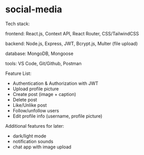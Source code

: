 # social-media

Tech stack:

frontend: React.js, Context API, React Router, CSS/TailwindCSS

backend: Node.js, Express, JWT, Bcrypt.js, Multer (file upload)

database: MongoDB, Mongoose

tools: VS Code, Git/Github, Postman

Feature List:

- Authentication & Authorization with JWT
- Upload profile picture
- Create post (image + caption)
- Delete post
- Like/Unlike post
- Follow/unfollow users
- Edit profile info (username, profile picture)

Additional features for later:

- dark/light mode
- notification sounds
- chat app with image upload
